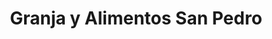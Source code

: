 ---
title: "Granja y Alimentos San Pedro"
url: /cuilapam-de-guerrero/granja-y-alimentos-san-pedro/
shop: agraria
---